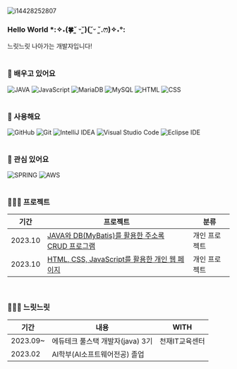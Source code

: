 ![i14428252807](https://github.com/sxzuzv/sxzuzv/assets/106226864/c28b58e0-1d85-40be-8a51-f33105ffb4b6)

### Hello World *:✧˖(🍀˘͈ ᵕ˘͈)(˘͈ᵕ ˘͈.ෆ)✧˖°:
느릿느릿 나아가는 개발자입니다! <br><br>

### 🌱 배우고 있어요
  
![JAVA](https://img.shields.io/badge/Java-ED8B00?style=for-the-badge&logo=openjdk&logoColor=white)
![JavaScript](https://img.shields.io/badge/JavaScript-F7DF1E?style=for-the-badge&logo=JavaScript&logoColor=white)
![MariaDB](https://img.shields.io/badge/MariaDB-003545?style=for-the-badge&logo=mariadb&logoColor=white)
![MySQL](https://img.shields.io/badge/MySQL-4479A1?style=for-the-badge&logo=mysql&logoColor=white)
![HTML](https://img.shields.io/badge/HTML-239120?style=for-the-badge&logo=html5&logoColor=white)
![CSS](https://img.shields.io/badge/CSS-239120?&style=for-the-badge&logo=css3&logoColor=white)
<br><br>

### 👀 사용해요
  
![GitHub](https://img.shields.io/badge/GitHub-181717?style=for-the-badge&logo=github&logoColor=white)
![Git](https://img.shields.io/badge/Git-F05032?style=for-the-badge&logo=git&logoColor=white)
![IntelliJ IDEA](https://img.shields.io/badge/IntelliJIDEA-000000?style=for-the-badge&logo=intellijidea&logoColor=white)
![Visual Studio Code](https://img.shields.io/badge/VisualStudioCode-007ACC?style=for-the-badge&logo=visualstudiocode&logoColor=white)
![Eclipse IDE](https://img.shields.io/badge/EclipseIDE-2C2255?style=for-the-badge&logo=eclipseide&logoColor=white)
<br><br>

    
### 🔭 관심 있어요
  
![SPRING](https://img.shields.io/badge/Spring-6DB33F?style=for-the-badge&logo=spring&logoColor=white)
![AWS](https://img.shields.io/badge/Amazon_AWS-232F3E?style=for-the-badge&logo=amazon-aws&logoColor=white)
<br><br>


### 👩🏻‍💻 프로젝트
|기간|프로젝트|분류|
|---|---|---|
|2023.10|[JAVA와 DB(MyBatis)를 활용한 주소록 CRUD 프로그램](https://github.com/sxzuzv/Chunjae_IT_Fullstack_Personal_Project/tree/main/addres_mybatis)|개인 프로젝트|
|2023.10|[HTML, CSS, JavaScript를 활용한 개인 웹 페이지](https://github.com/sxzuzv/Chunjae_IT_Fullstack_Personal_Project/tree/main/web_project)|개인 프로젝트|

<br>

### 🚶🏻‍♀️ 느릿느릿
|기간|내용|WITH|
|---|---|---|
|2023.09~|에듀테크 풀스택 개발자(java) 3기|천재IT교육센터|
|2023.02|AI학부(AI소프트웨어전공) 졸업||










<!--
**sxzuzv/sxzuzv** is a ✨ _special_ ✨ repository because its `README.md` (this file) appears on your GitHub profile.

Here are some ideas to get you started:

- 🔭 I’m currently working on ...
- 🌱 I’m currently learning ...
- 👯 I’m looking to collaborate on ...
- 🤔 I’m looking for help with ...
- 💬 Ask me about ...
- 📫 How to reach me: ...
- 😄 Pronouns: ...
- ⚡ Fun fact: ...
-->

